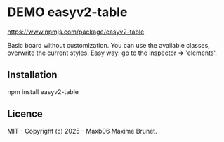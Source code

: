 # DEMO easyv2-table

https://www.npmjs.com/package/easyv2-table

Basic board without customization. You can use the available classes, 
overwrite the current styles. Easy way: go to the inspector => 'elements'. 

## Installation

npm install easyv2-table

## Licence

MIT - Copyright (c) 2025 - Maxb06 Maxime Brunet.
